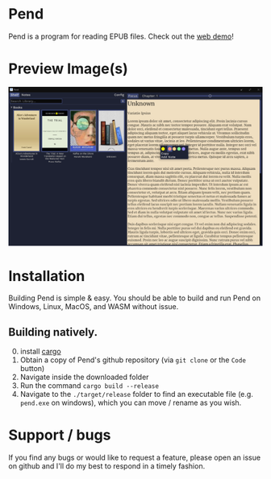 # Pend

Pend is a program for reading EPUB files. Check out the [web demo](https://alt0173.github.io/pend/)!

# Preview Image(s)

![Example Image](./example.png)

# Installation

Building Pend is simple & easy. You should be able to build and run Pend on Windows, Linux, MacOS, and WASM without issue.

## Building natively.

0. install [cargo](https://doc.rust-lang.org/cargo/getting-started/installation.html)
1. Obtain a copy of Pend's github repository (via `git clone` or the `Code` button)
2. Navigate inside the downloaded folder
3. Run the command `cargo build --release`
4. Navigate to the `./target/release` folder to find an executable file (e.g. `pend.exe` on windows), which you can move / rename as you wish.

# Support / bugs

If you find any bugs or would like to request a feature, please open an issue on github and I'll do my best to respond in a timely fashion.
